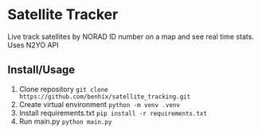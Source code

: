 # Satellite Tracker

Live track satellites by NORAD ID number on a map and see real time stats. Uses N2YO API

## Install/Usage
1) Clone repository `git clone https://github.com/benhix/satellite_tracking.git`
2) Create virtual environment `python -m venv .venv`
3) Install requirements.txt `pip install -r requirements.txt`
4) Run main.py `python main.py`
 
